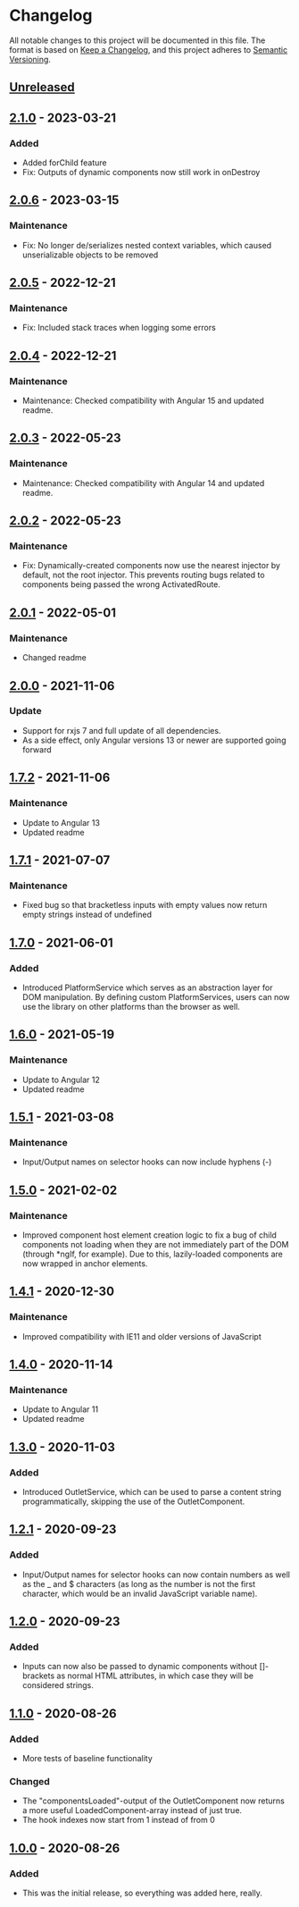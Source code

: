 # Changelog
All notable changes to this project will be documented in this file.
The format is based on [Keep a Changelog](https://keepachangelog.com/en/1.0.0/), and this project adheres to [Semantic Versioning](https://semver.org/spec/v2.0.0.html).

## [Unreleased]

## [2.1.0] - 2023-03-21
### Added
- Added forChild feature
- Fix: Outputs of dynamic components now still work in onDestroy

## [2.0.6] - 2023-03-15
### Maintenance
- Fix: No longer de/serializes nested context variables, which caused unserializable objects to be removed

## [2.0.5] - 2022-12-21
### Maintenance
- Fix: Included stack traces when logging some errors

## [2.0.4] - 2022-12-21
### Maintenance
- Maintenance: Checked compatibility with Angular 15 and updated readme.

## [2.0.3] - 2022-05-23
### Maintenance
- Maintenance: Checked compatibility with Angular 14 and updated readme.

## [2.0.2] - 2022-05-23
### Maintenance
- Fix: Dynamically-created components now use the nearest injector by default, not the root injector. This prevents routing bugs related to components being passed the wrong ActivatedRoute.

## [2.0.1] - 2022-05-01
### Maintenance
- Changed readme

## [2.0.0] - 2021-11-06
### Update
- Support for rxjs 7 and full update of all dependencies.
- As a side effect, only Angular versions 13 or newer are supported going forward

## [1.7.2] - 2021-11-06
### Maintenance
- Update to Angular 13
- Updated readme

## [1.7.1] - 2021-07-07
### Maintenance
- Fixed bug so that bracketless inputs with empty values now return empty strings instead of undefined

## [1.7.0] - 2021-06-01
### Added
- Introduced PlatformService which serves as an abstraction layer for DOM manipulation. By defining custom PlatformServices, users can now use the library on other platforms than the browser as well.

## [1.6.0] - 2021-05-19
### Maintenance
- Update to Angular 12
- Updated readme

## [1.5.1] - 2021-03-08
### Maintenance
- Input/Output names on selector hooks can now include hyphens (-)

## [1.5.0] - 2021-02-02
### Maintenance
- Improved component host element creation logic to fix a bug of child components not loading when they are not immediately part of the DOM (through *ngIf, for example). Due to this, lazily-loaded components are now wrapped in anchor elements.

## [1.4.1] - 2020-12-30
### Maintenance
- Improved compatibility with IE11 and older versions of JavaScript

## [1.4.0] - 2020-11-14
### Maintenance
- Update to Angular 11
- Updated readme

## [1.3.0] - 2020-11-03
### Added
- Introduced OutletService, which can be used to parse a content string programmatically, skipping the use of the OutletComponent.

## [1.2.1] - 2020-09-23
### Added
- Input/Output names for selector hooks can now contain numbers as well as the _ and $ characters (as long as the number is not the first character, which would be an invalid JavaScript variable name).

## [1.2.0] - 2020-09-23
### Added
- Inputs can now also be passed to dynamic components without []-brackets as normal HTML attributes, in which case they will be considered strings.

## [1.1.0] - 2020-08-26
### Added
- More tests of baseline functionality

### Changed
- The "componentsLoaded"-output of the OutletComponent now returns a more useful LoadedComponent-array instead of just true.
- The hook indexes now start from 1 instead of from 0

## [1.0.0] - 2020-08-26
### Added
- This was the initial release, so everything was added here, really.

[Unreleased]: https://github.com/MTobisch/ngx-dynamic-hooks/compare/v2.1.0...HEAD
[2.1.0]: https://github.com/MTobisch/ngx-dynamic-hooks/compare/v2.1.0...v2.1.0
[2.0.6]: https://github.com/MTobisch/ngx-dynamic-hooks/compare/v2.0.5...v2.0.6
[2.0.5]: https://github.com/MTobisch/ngx-dynamic-hooks/compare/v2.0.4...v2.0.5
[2.0.4]: https://github.com/MTobisch/ngx-dynamic-hooks/compare/v2.0.3...v2.0.4
[2.0.3]: https://github.com/MTobisch/ngx-dynamic-hooks/compare/v2.0.2...v2.0.3
[2.0.2]: https://github.com/MTobisch/ngx-dynamic-hooks/compare/v2.0.1...v2.0.2
[2.0.1]: https://github.com/MTobisch/ngx-dynamic-hooks/compare/v2.0.0...v2.0.1
[2.0.0]: https://github.com/MTobisch/ngx-dynamic-hooks/compare/v1.7.2...v2.0.0
[1.7.2]: https://github.com/MTobisch/ngx-dynamic-hooks/compare/v1.7.1...v1.7.2
[1.7.1]: https://github.com/MTobisch/ngx-dynamic-hooks/compare/v1.7.0...v1.7.1
[1.7.0]: https://github.com/MTobisch/ngx-dynamic-hooks/compare/v1.6.0...v1.7.0
[1.6.0]: https://github.com/MTobisch/ngx-dynamic-hooks/compare/v1.5.1...v1.6.0
[1.5.1]: https://github.com/MTobisch/ngx-dynamic-hooks/compare/v1.5.0...v1.5.1
[1.5.0]: https://github.com/MTobisch/ngx-dynamic-hooks/compare/v1.4.1...v1.5.0
[1.4.1]: https://github.com/MTobisch/ngx-dynamic-hooks/compare/v1.4.0...v1.4.1
[1.4.0]: https://github.com/MTobisch/ngx-dynamic-hooks/compare/v1.3.0...v1.4.0
[1.3.0]: https://github.com/MTobisch/ngx-dynamic-hooks/compare/v1.2.1...v1.3.0
[1.2.1]: https://github.com/MTobisch/ngx-dynamic-hooks/compare/v1.2.0...v1.2.1
[1.2.0]: https://github.com/MTobisch/ngx-dynamic-hooks/compare/v1.1.0...v1.2.0
[1.1.0]: https://github.com/MTobisch/ngx-dynamic-hooks/compare/v1.0.0...v1.1.0
[1.0.0]: https://github.com/MTobisch/ngx-dynamic-hooks/releases/tag/v1.0.0